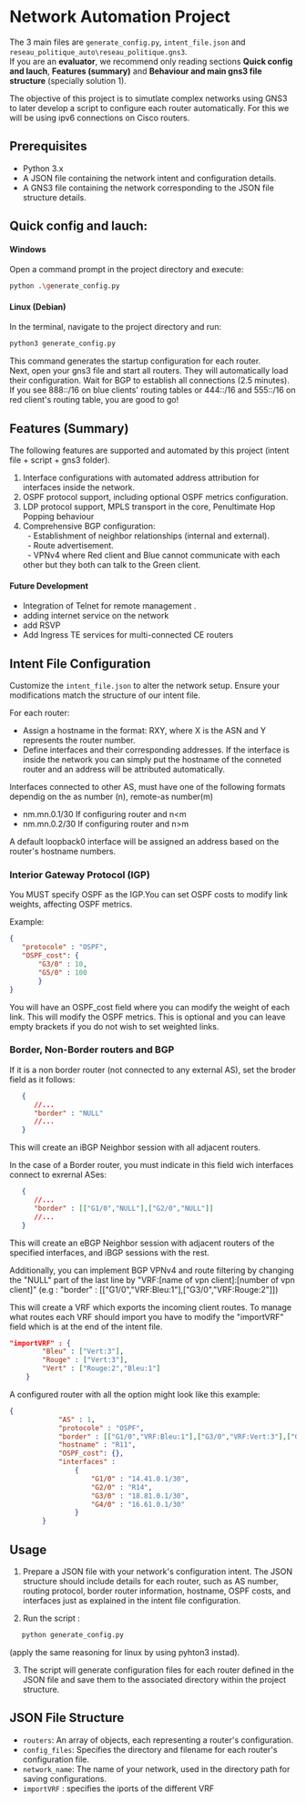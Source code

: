 # Network Automation Project

The 3 main files are `generate_config.py`, `intent_file.json` and `reseau_politique_auto\reseau_politique.gns3`.<br>
If you are an **evaluator**, we recommend only reading sections **Quick config and lauch**, **Features (summary)** and **Behaviour and main gns3 file structure** (specially solution 1).

The objective of this project is to simutlate complex networks using GNS3 to later develop a script to configure each router automatically. For this we will be using ipv6 connections on Cisco routers.

## Prerequisites

- Python 3.x
- A JSON file containing the network intent and configuration details.
- A GNS3 file containing the network corresponding to the JSON file structure details.

## Quick config and lauch:

#### Windows
Open a command prompt in the project directory and execute:

```bash
python .\generate_config.py 
```

#### Linux (Debian)
In the terminal, navigate to the project directory and run:
```bash
python3 generate_config.py 
```
This command generates the startup configuration for each router.   
Next, open your gns3 file and start all routers. They will automatically load their configuration. Wait for BGP to establish all connections (2.5 minutes). <br>
If you see 888::/16 on blue clients' routing tables or 444::/16 and 555::/16 on red client's routing table, you are good to go!
   
## Features (Summary)
The following features are supported and automated by this project (intent file + script + gns3 folder).

1. Interface configurations with automated address attribution for interfaces inside the network.
2. OSPF protocol support, including optional OSPF metrics configuration.
3. LDP protocol support, MPLS transport in the core, Penultimate Hop Popping behaviour
4. Comprehensive BGP configuration:<br>
&nbsp; - Establishment of neighbor relationships (internal and external).<br>
&nbsp; - Route advertisement.<br>
&nbsp; - VPNv4 where Red client and Blue cannot communicate with each other but they both can talk to the Green client. <br>


#### Future Development
- Integration of Telnet for remote management .
- adding internet service on the network
- add RSVP
- Add Ingress TE services for multi-connected CE routers

## Intent File Configuration

Customize the `intent_file.json` to alter the network setup. Ensure your modifications match the structure of our intent file.

For each router:
- Assign a hostname in the format: RXY, where X is the ASN and Y represents the router number.
- Define interfaces and their corresponding addresses. If the interface is inside the network you can simply put the hostname of the conneted router and an address will be attributed automatically. 

Interfaces connected to other AS, must have one of the following formats dependig on the as number (n), remote-as number(m)

- nm.mn.0.1/30 If configuring router and n<m
- nm.mn.0.2/30 If configuring router and n>m

A default loopback0 interface will be assigned an address based on the router's hostname numbers.

### Interior Gateway Protocol (IGP)
You MUST specify OSPF as the IGP.You can set OSPF costs to modify link weights, affecting OSPF metrics.

Example:
```json
{  
   "protocole" : "OSPF",
   "OSPF_cost": {
       "G3/0" : 10,
       "G5/0" : 100
       }
}
```

You will have an OSPF_cost field where you can modify the weight of each link. This will modify the OSPF metrics. 
This is optional and you can leave empty brackets if you do not wish to set weighted links.

### Border, Non-Border routers and BGP
If it is a non border router (not connected to any external AS), set the broder field as it follows:
```json
   {
      //...
      "border" : "NULL"
      //...
   }
```
This will create an iBGP Neighbor session with all adjacent routers.


In the case of a Border router, you must indicate in this field wich interfaces connect to exrernal ASes:
```json
   {
      //...
      "border" : [["G1/0","NULL"],["G2/0","NULL"]]
      //...
   }
```
This will create an eBGP Neighbor session with adjacent routers of the specified interfaces, and iBGP sessions with the rest.


Additionally, you can implement BGP VPNv4 and route filtering by changing the "NULL" part of the last line by "VRF:[name of vpn client]:[number of vpn client]" (e.g : "border" : [["G1/0","VRF:Bleu:1"],["G3/0","VRF:Rouge:2"]])

This will create a VRF which exports the incoming client routes.
To manage what routes each VRF should import you have to modify the "importVRF" field which is at the end of the intent file.
```json
"importVRF" : {
        "Bleu" : ["Vert:3"],
        "Rouge" : ["Vert:3"],
        "Vert" : ["Rouge:2","Bleu:1"]
    }
```


A configured router with all the option might look like this example:
```json
{
            "AS" : 1,
            "protocole" : "OSPF",
            "border" : [["G1/0","VRF:Bleu:1"],["G3/0","VRF:Vert:3"],["G4/0","VRF:Rouge:2"]],
            "hostname" : "R11",
            "OSPF_cost": {},  
            "interfaces" : 
                {
                    "G1/0" : "14.41.0.1/30",
                    "G2/0" : "R14",
                    "G3/0" : "18.81.0.1/30",
                    "G4/0" : "16.61.0.1/30"
                }     
        }
```
## Usage

1. Prepare a JSON file with your network's configuration intent. The JSON structure should include details for each router, such as AS number, routing protocol, border router information, hostname, OSPF costs, and interfaces just as explained in the intent file configuration.

2. Run the script :

```bash
   python generate_config.py
```
(apply the same reasoning for linux by using pyhton3 instad).

3. The script will generate configuration files for each router defined in the JSON file and save them to the associated directory within the project structure.

## JSON File Structure

- `routers`: An array of objects, each representing a router's configuration.
- `config_files`: Specifies the directory and filename for each router's configuration file.
- `network_name`: The name of your network, used in the directory path for saving configurations.
- `importVRF` : specifies the iports of the different VRF
